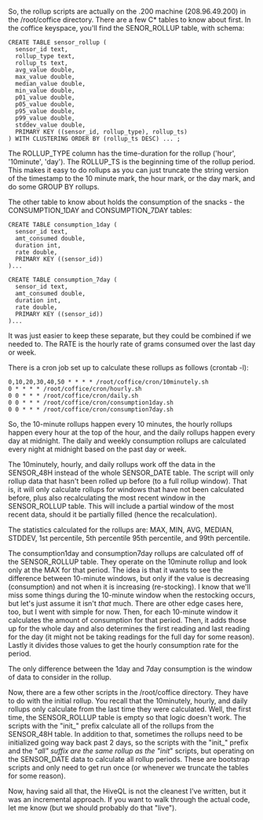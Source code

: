 So, the rollup scripts are actually on the .200 machine (208.96.49.200) in the /root/coffice directory.  There are a few C* tables to know about first.  In the coffice keyspace, you'll find the SENOR_ROLLUP table, with schema:

    CREATE TABLE sensor_rollup (
      sensor_id text,
      rollup_type text,
      rollup_ts text,
      avg_value double,
      max_value double,
      median_value double,
      min_value double,
      p01_value double,
      p05_value double,
      p95_value double,
      p99_value double,
      stddev_value double,
      PRIMARY KEY ((sensor_id, rollup_type), rollup_ts)
    ) WITH CLUSTERING ORDER BY (rollup_ts DESC) ... ;

The ROLLUP_TYPE column has the time-duration for the rollup ('hour', '10minute', 'day').  The ROLLUP_TS is the beginning time of the rollup period.  This makes it easy to do rollups as you can just truncate the string version of the timestamp to the 10 minute mark, the hour mark, or the day mark, and do some GROUP BY rollups.

The other table to know about holds the consumption of the snacks - the CONSUMPTION_1DAY and CONSUMPTION_7DAY tables:

    CREATE TABLE consumption_1day (
      sensor_id text,
      amt_consumed double,
      duration int,
      rate double,
      PRIMARY KEY ((sensor_id))
    )...

    CREATE TABLE consumption_7day (
      sensor_id text,
      amt_consumed double,
      duration int,
      rate double,
      PRIMARY KEY ((sensor_id))
    )...

It was just easier to keep these separate, but they could be combined if we needed to.  The RATE is the hourly rate of grams consumed over the last day or week.

There is a cron job set up to calculate these rollups as follows (crontab -l):

    0,10,20,30,40,50 * * * * /root/coffice/cron/10minutely.sh
    0 * * * * /root/coffice/cron/hourly.sh
    0 0 * * * /root/coffice/cron/daily.sh
    0 0 * * * /root/coffice/cron/consumption1day.sh
    0 0 * * * /root/coffice/cron/consumption7day.sh

So, the 10-minute rollups happen every 10 minutes, the hourly rollups happen every hour at the top of the hour, and the daily rollups happen every day at midnight.  The daily and weekly consumption rollups are calculated every night at midnight based on the past day or week.

The 10minutely, hourly, and daily rollups work off the data in the SENSOR_48H instead of the whole SENSOR_DATE table.  The script will only rollup data that hasn't been rolled up before (to a full rollup window).  That is, it will only calculate rollups for windows that have not been calculated before, plus also recalculating the most recent window in the SENSOR_ROLLUP table.  This will include a partial window of the most recent data, should it be partially filled (hence the recalculation).

The statistics calculated for the rollups are: MAX, MIN, AVG, MEDIAN, STDDEV, 1st percentile, 5th percentile 95th percentile, and 99th percentile.

The consumption1day and consumption7day rollups are calculated off of the SENSOR_ROLLUP table.  They operate on the 10minute rollup and look only at the MAX for that period.  The idea is that it wants to see the difference between 10-minute windows, but only if the value is decreasing (consumption) and not when it is increasing (re-stocking).  I know that we'll miss some things during the 10-minute window when the restocking occurs, but let's just assume it isn't *that* much.  There are other edge cases here, too, but I went with simple for now.  Then, for each 10-minute window it calculates the amount of consumption for that period.  Then, it adds those up for the whole day and also determines the first reading and last reading for the day (it might not be taking readings for the full day for some reason).  Lastly it divides those values to get the hourly consumption rate for the period.

The only difference between the 1day and 7day consumption is the window of data to consider in the rollup.

Now, there are a few other scripts in the /root/coffice directory.  They have to do with the initial rollup.  You recall that the 10minutely, hourly, and daily rollups only calculate from the last time they were calculated.  Well, the first time, the SENSOR_ROLLUP table is empty so that logic doesn't work.  The scripts with the "init_" prefix calculate all of the rollups from the SENSOR_48H table.  In addition to that, sometimes the rollups need to be initialized going way back past 2 days, so the scripts with the "init_" prefix and the "_all" suffix are the same rollup as the "init_" scripts, but operating on the SENSOR_DATE data to calculate all rollup periods.  These are bootstrap scripts and only need to get run once (or whenever we truncate the tables for some reason).

Now, having said all that, the HiveQL is not the cleanest I've written, but it was an incremental approach.  If you want to walk through the actual code, let me know (but we should probably do that "live").
